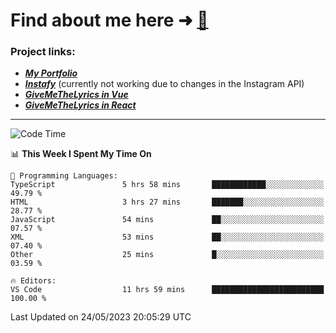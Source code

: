 # Find about me here ➜ [🧑](https://pauabella.dev)

### Project links:
- ***[My Portfolio](https://pauabella.dev)***
- ***[Instafy](https://instafy.me)*** (currently not working due to changes in the Instagram API)
- ***[GiveMeTheLyrics in Vue](https://lyrics.pauabella.dev)***
- ***[GiveMeTheLyrics in React](https://pauabella.dev/GiveMeTheLyrics)***

---
<!--START_SECTION:waka-->
![Code Time](http://img.shields.io/badge/Code%20Time-2%2C167%20hrs%2049%20mins-blue)

📊 **This Week I Spent My Time On** 

```text
💬 Programming Languages: 
TypeScript               5 hrs 58 mins       ████████████░░░░░░░░░░░░░   49.79 % 
HTML                     3 hrs 27 mins       ███████░░░░░░░░░░░░░░░░░░   28.77 % 
JavaScript               54 mins             ██░░░░░░░░░░░░░░░░░░░░░░░   07.57 % 
XML                      53 mins             ██░░░░░░░░░░░░░░░░░░░░░░░   07.40 % 
Other                    25 mins             █░░░░░░░░░░░░░░░░░░░░░░░░   03.59 % 

🔥 Editors: 
VS Code                  11 hrs 59 mins      █████████████████████████   100.00 % 
```


 Last Updated on 24/05/2023 20:05:29 UTC
<!--END_SECTION:waka-->
